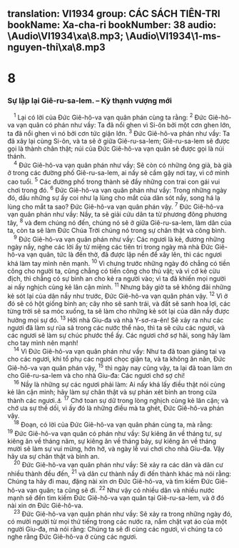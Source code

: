 translation: VI1934
group: CÁC SÁCH TIÊN-TRI
bookName: Xa-cha-ri 
bookNumber: 38
audio: \Audio\VI1934\xa\8.mp3; \Audio\VI1934\1-ms-nguyen-thi\xa\8.mp3
-------

<div class="title"><h1>8</h1><h3>Sự lập lại Giê-ru-sa-lem. – Kỳ thạnh vượng mới</h3></div>
<span class="verse xa_8_1"> <sup>1</sup> Lại có lời của Đức Giê-hô-va vạn quân phán cùng ta rằng: </span>
<span class="verse xa_8_2"><sup>2</sup> Đức Giê-hô-va vạn quân có phán như vầy: Ta đã nổi ghen vì Si-ôn bởi một cơn ghen lớn, ta đã nổi ghen vì nó bởi cơn tức giận lớn. </span>
<span class="verse xa_8_3"><sup>3</sup> Đức Giê-hô-va phán như vầy: Ta đã xây lại cùng Si-ôn, và ta sẽ ở giữa Giê-ru-sa-lem; Giê-ru-sa-lem sẽ được gọi là thành chân thật; núi của Đức Giê-hô-va vạn quân sẽ được gọi là núi thánh. <br/></span>
<span class="verse xa_8_4"> <sup>4</sup> Đức Giê-hô-va vạn quân phán như vầy: Sẽ còn có những ông già, bà già ở trong các đường phố Giê-ru-sa-lem, ai nấy sẽ cầm gậy nơi tay, vì cớ mình cao tuổi. </span>
<span class="verse xa_8_5"><sup>5</sup> Các đường phố trong thành sẽ đầy những con trai con gái vui chơi trong đó. </span>
<span class="verse xa_8_6"><sup>6</sup> Đức Giê-hô-va vạn quân phán như vầy: Trong những ngày đó, dầu những sự ấy coi như lạ lùng cho mắt của dân sót nầy, song há lạ lùng cho mắt ta sao? Đức Giê-hô-va vạn quân phán vậy. </span>
<span class="verse xa_8_7"><sup>7</sup> Đức Giê-hô-va vạn quân phán như vầy: Nầy, ta sẽ giải cứu dân ta từ phương đông phương tây, </span>
<span class="verse xa_8_8"><sup>8</sup> và đem chúng nó đến, chúng nó sẽ ở giữa Giê-ru-sa-lem, làm dân của ta, còn ta sẽ làm Đức Chúa Trời chúng nó trong sự chân thật và công bình. <br/></span>
<span class="verse xa_8_9"> <sup>9</sup> Đức Giê-hô-va vạn quân phán như vầy: Các ngươi là kẻ, đương những ngày nầy, nghe các lời ấy từ miệng các tiên tri trong ngày mà nhà Đức Giê-hô-va vạn quân, tức là đền thờ, đã được lập nền để xây lên, thì các ngươi khá làm tay mình nên mạnh. </span>
<span class="verse xa_8_10"><sup>10</sup> Vì chưng trước những ngày đó chẳng có tiền công cho người ta, cũng chẳng có tiền công cho thú vật; và vì cớ kẻ cừu địch, thì chẳng có sự bình an cho kẻ ra người vào; vì ta đã khiến mọi người ai nấy nghịch cùng kẻ lân cận mình. </span>
<span class="verse xa_8_11"><sup>11</sup> Nhưng bây giờ ta sẽ không đãi những kẻ sót lại của dân nầy như trước, Đức Giê-hô-va vạn quân phán vậy. </span>
<span class="verse xa_8_12"><sup>12</sup> Vì ở đó sẽ có hột giống bình an; cây nho sẽ sanh trái, và đất sẽ sanh hoa lợi, các từng trời sẽ sa móc xuống, ta sẽ làm cho những kẻ sót lại của dân nầy được hưởng mọi sự đó. </span>
<span class="verse xa_8_13"><sup>13</sup> Hỡi nhà Giu-đa và nhà Y-sơ-ra-ên! Sẽ xảy ra như các ngươi đã làm sự rủa sả trong các nước thể nào, thì ta sẽ cứu các ngươi, và các ngươi sẽ làm sự chúc phước thể ấy. Các ngươi chớ sợ hãi, song hãy làm cho tay mình nên mạnh! <br/></span>
<span class="verse xa_8_14"> <sup>14</sup> Vì Đức Giê-hô-va vạn quân phán như vầy: Như ta đã toan giáng tai vạ cho các ngươi, khi tổ phụ các ngươi chọc giận ta, và ta không ăn năn, Đức Giê-hô-va vạn quân phán vậy, </span>
<span class="verse xa_8_15"><sup>15</sup> thì ngày nay cũng vậy, ta lại đã toan làm ơn cho Giê-ru-sa-lem và cho nhà Giu-đa: Các ngươi chớ sợ chi! <br/></span>
<span class="verse xa_8_16"> <sup>16</sup> Nầy là những sự các ngươi phải làm: Ai nấy khá lấy điều thật nói cùng kẻ lân cận mình; hãy làm sự chân thật và sự phán xét bình an trong cửa thành các ngươi.<a data-toggle="tooltip" data-placement="bottom" title="Eph 4:25">⚓</a></span>
<span class="verse xa_8_17"><sup>17</sup> Chớ toan sự dữ trong lòng nghịch cùng kẻ lân cận; và chớ ưa sự thề dối, vì ấy đó là những điều mà ta ghét, Đức Giê-hô-va phán vậy. <br/></span>
<span class="verse xa_8_18"> <sup>18</sup> Đoạn, có lời của Đức Giê-hô-va vạn quân phán cùng ta, mà rằng: </span>
<span class="verse xa_8_19"><sup>19</sup> Đức Giê-hô-va vạn quân có phán như vầy: Sự kiêng ăn về tháng tư, sự kiêng ăn về tháng năm, sự kiêng ăn về tháng bảy, sự kiêng ăn về tháng mười sẽ làm sự vui mừng, hớn hở, và ngày lễ vui chơi cho nhà Giu-đa. Vậy hãy ưa sự chân thật và bình an. <br/></span>
<span class="verse xa_8_20"> <sup>20</sup> Đức Giê-hô-va vạn quân phán như vầy: Sẽ xảy ra các dân và dân cư nhiều thành đều đến, </span>
<span class="verse xa_8_21"><sup>21</sup> và dân cư thành nầy đi đến thành khác mà nói rằng: Chúng ta hãy đi mau, đặng nài xin ơn Đức Giê-hô-va, và tìm kiếm Đức Giê-hô-va vạn quân; ta cũng sẽ đi. </span>
<span class="verse xa_8_22"><sup>22</sup> Như vậy có nhiều dân và nhiều nước mạnh sẽ đến tìm kiếm Đức Giê-hô-va vạn quân tại Giê-ru-sa-lem, và ở đó nài xin ơn Đức Giê-hô-va. <br/></span>
<span class="verse xa_8_23"> <sup>23</sup> Đức Giê-hô-va vạn quân phán như vầy: Sẽ xảy ra trong những ngày đó, có mười người từ mọi thứ tiếng trong các nước ra, nắm chặt vạt áo của một người Giu-đa, mà nói rằng: Chúng ta sẽ đi cùng các ngươi, vì chúng ta có nghe rằng Đức Giê-hô-va ở cùng các ngươi. <br/></span>
